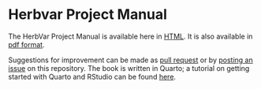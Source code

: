 # Herbvar Project Manual

The HerbVar Project Manual is available here in [HTML](https://herbvar-network.github.io/herbvar_manual/). It is also available in [pdf format](https://github.com/HerbVar-Network/herbvar_manual/blob/main/_book/HerbVar-Project-Manual---Field-Protocols.pdf).

Suggestions for improvement can be made as [pull request](https://github.com/HerbVar-Network/project_manual/pulls) or by [posting an issue](https://github.com/HerbVar-Network/project_manual/issues) on this repository. The book is written in Quarto; a tutorial on getting started with Quarto and RStudio can be found [here](https://quarto.org/docs/get-started/hello/rstudio.html).
